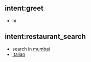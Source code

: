 ## intent:greet
- hi

## intent:restaurant_search
- search in [mumbai](location)
- [Italian](cuisine)
